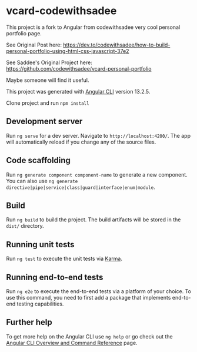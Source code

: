 # vcard-codewithsadee

This project is a fork to Angular from codewithsadee very cool personal portfolio page.

See Original Post here: https://dev.to/codewithsadee/how-to-build-personal-portfolio-using-html-css-javascript-37e2

See Saddee's Original Project here: https://github.com/codewithsadee/vcard-personal-portfolio

Maybe someone will find it useful.

This project was generated with [Angular CLI](https://github.com/angular/angular-cli) version 13.2.5.

Clone project and run `npm install`

## Development server

Run `ng serve` for a dev server. Navigate to `http://localhost:4200/`. The app will automatically reload if you change any of the source files.

## Code scaffolding

Run `ng generate component component-name` to generate a new component. You can also use `ng generate directive|pipe|service|class|guard|interface|enum|module`.

## Build

Run `ng build` to build the project. The build artifacts will be stored in the `dist/` directory.

## Running unit tests

Run `ng test` to execute the unit tests via [Karma](https://karma-runner.github.io).

## Running end-to-end tests

Run `ng e2e` to execute the end-to-end tests via a platform of your choice. To use this command, you need to first add a package that implements end-to-end testing capabilities.

## Further help

To get more help on the Angular CLI use `ng help` or go check out the [Angular CLI Overview and Command Reference](https://angular.io/cli) page.
